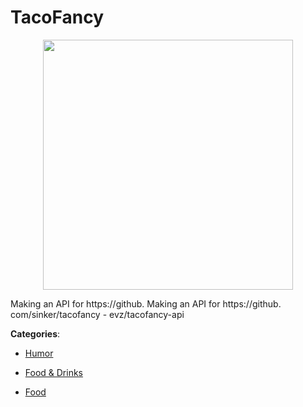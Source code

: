 # TacoFancy
<p align="center">
    <img width="400" src="https://raw.githubusercontent.com/apis-list/apis-list/apis/tacofancy/logo_256x256.png" />
</p>

Making an API for https://github. Making an API for https://github. com/sinker/tacofancy - evz/tacofancy-api



**Categories**:

- [Humor](https://github.com/apis-list/apis-list#humor)

- [Food & Drinks](https://github.com/apis-list/apis-list#food-and-drinks)

- [Food](https://github.com/apis-list/apis-list#food)



